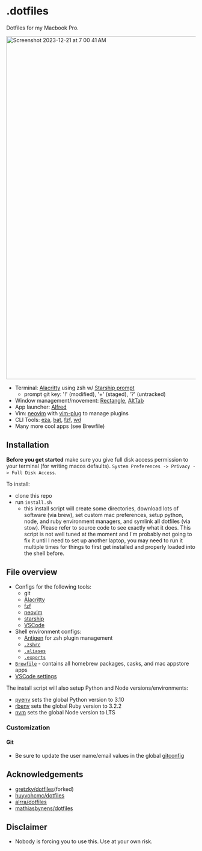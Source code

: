 # .dotfiles

Dotfiles for my Macbook Pro.

<img width="912" alt="Screenshot 2023-12-21 at 7 00 41 AM" src="https://github.com/ajsinger1/.dotfiles/assets/26032169/5e2e429f-505d-49ac-a593-2e9d7526a83a">

-   Terminal: [Alacritty](https://github.com/jwilm/alacritty) using zsh w/ [Starship prompt](https://starship.rs/)
    - prompt git key: '!' (modified), '+' (staged), '?' (untracked)
-   Window management/movement: [Rectangle](https://rectangleapp.com), [AltTab](https://alt-tab-macos.netlify.app)
-   App launcher: [Alfred](https://www.alfredapp.com)
-   Vim: [neovim](https://neovim.io/) with [vim-plug](https://github.com/junegunn/vim-plug) to manage plugins
-   CLI Tools: [eza](https://eza.rocks), [bat](https://github.com/sharkdp/bat), [fzf](https://github.com/junegunn/fzf), [wd](https://github.com/mfaerevaag/wd)
-   Many more cool apps (see Brewfile)

## Installation

**Before you get started** make sure you give full disk access permission to your terminal (for writing macos defaults). `System Preferences -> Privacy -> Full Disk Access`.

To install:

- clone this repo
- run `install.sh`
    - this install script will create some directories, download lots of software (via brew), set custom mac preferences, setup python, node, and ruby environment managers, and symlink all dotfiles (via stow). Please refer to source code to see exactly what it does. This script is not well tuned at the moment and I'm probably not going to fix it until I need to set up another laptop, you may need to run it multiple times for things to first get installed and properly loaded into the shell before.

## File overview

-   Configs for the following tools:
    -   git
    -   [Alacritty](./alacritty)
    -   [fzf](./fzf)
    -   [neovim](./nvim)
    -   [starship](./starship)
    -   [VSCode](./vscode)
-   Shell environment configs:
    -   [Antigen](https://github.com/zsh-users/antigen) for zsh plugin management
    -   [`.zshrc`](./zsh/.zshrc)
    -   [`.aliases`](./zsh/.aliases)
    -   [`.exports`](./zsh/.exports)
-   [`Brewfile`](./Brewfile) - contains all homebrew packages, casks, and mac appstore apps
-   [VSCode settings](./vscode/settings.json)

The install script will also setup Python and Node versions/environments:

-   [pyenv](https://github.com/pyenv/pyenv) sets the global Python version to 3.10
-   [rbenv](https://github.com/rbenv/rbenv) sets the global Ruby version to 3.2.2
-   [nvm](https://github.com/tj/n) sets the global Node version to LTS

### Customization

####  Git
- Be sure to update the user name/email values in the global [gitconfig](./git/.gitconfig)

## Acknowledgements
-   [gretzky/dotfiles](https://github.com/gretzky/dotfiles)(forked)
-   [huyvohcmc/dotfiles](https://github.com/huyvohcmc/dotfiles)
-   [alrra/dotfiles](https://github.com/alrra/dotfiles)
-   [mathiasbynens/dotfiles](https://github.com/mathiasbynens/dotfiles)

## Disclaimer
- Nobody is forcing you to use this. Use at your own risk.
